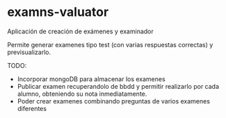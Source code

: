 # examns-valuator
Aplicación de creación de exámenes y examinador

Permite generar examenes tipo test (con varias respuestas correctas) y previsualizarlo.

TODO: 
  - Incorporar mongoDB para almacenar los examenes
  - Publicar examen recuperandolo de bbdd y permitir realizarlo por cada alumno, obteniendo su nota inmediatamente.
  - Poder crear examenes combinando preguntas de varios examenes diferentes
